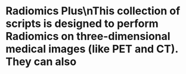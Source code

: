 # Radiomics Plus\nThis collection of scripts is designed to perform Radiomics on three-dimensional medical images (like PET and CT). They can also